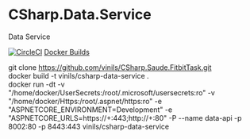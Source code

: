 # CSharp.Data.Service
Data Service

[![CircleCI](https://circleci.com/gh/vinils/CSharp.Data.Service.svg?style=svg)](https://circleci.com/gh/vinils/CSharp.Data.Service)
<a href="https://hub.docker.com/r/vinils/csharp-data-service/builds" target="_blank">Docker Builds</a>

git clone https://github.com/vinils/CSharp.Saude.FitbitTask.git  
docker build -t vinils/csharp-data-service .  
docker run -dt -v "/home/docker/UserSecrets:/root/.microsoft/usersecrets:ro" -v "/home/docker/Https:/root/.aspnet/https:ro" -e "ASPNETCORE_ENVIRONMENT=Development" -e "ASPNETCORE_URLS=https://+:443;http://+:80" -P --name data-api -p 8002:80 -p 8443:443 vinils/csharp-data-service
